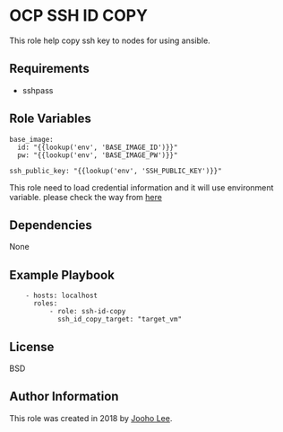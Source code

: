 OCP SSH ID COPY
=========

This role help copy ssh key to nodes for using ansible.


Requirements
------------
- sshpass


Role Variables
--------------
```
base_image:
  id: "{{lookup('env', 'BASE_IMAGE_ID')}}"
  pw: "{{lookup('env', 'BASE_IMAGE_PW')}}"

ssh_public_key: "{{lookup('env', 'SSH_PUBLIC_KEY')}}"
```
This role need to load credential information and it will use environment variable. please check the way from [here](https://github.com/Jooho/ansible-cheat-sheet/blob/master/docs/credential-info.md)

Dependencies
------------

None

Example Playbook
----------------
```
    - hosts: localhost
      roles:
          - role: ssh-id-copy
            ssh_id_copy_target: "target_vm"

```
License
-------

BSD

Author Information
------------------

This role was created in 2018 by [Jooho Lee](http://github.com/jooho).

